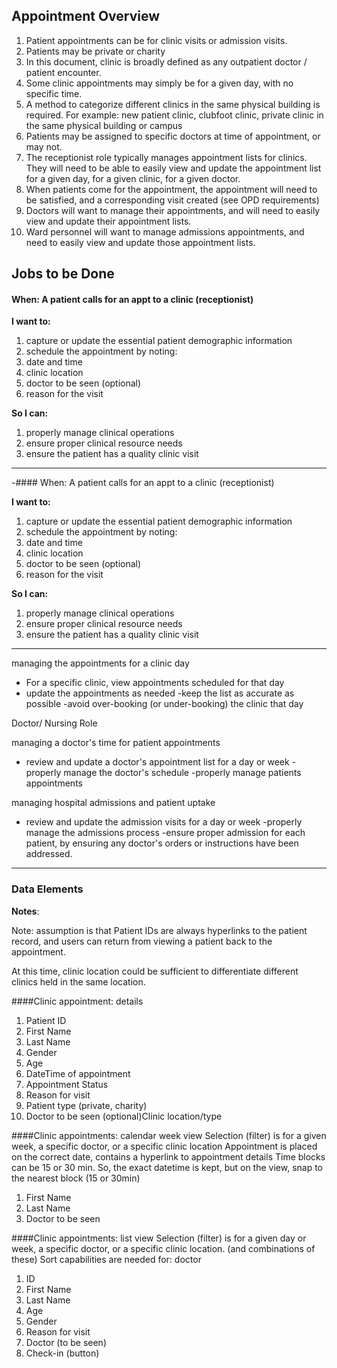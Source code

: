 ## Appointment Overview

1. Patient appointments can be for clinic visits or admission visits.
2. Patients may be private or charity
3. In this document, clinic is broadly defined as any outpatient doctor / patient encounter.
4. Some clinic appointments may simply be for a given day, with no specific time. 
5. A method to  categorize different clinics in the same physical building is required. For example: new patient clinic, clubfoot clinic, private clinic in the same physical building or campus
6. Patients may be assigned to specific doctors at time of appointment, or may not.
7. The receptionist role typically manages appointment lists for clinics.  They will need to be able to easily view and update the appointment list for a given day, for a given clinic, for a given doctor.
8. When patients come for the appointment, the appointment will need to be satisfied, and a corresponding visit created (see OPD requirements)
9. Doctors will want to manage their appointments, and will need to easily view and update their appointment lists.
10. Ward personnel will want to manage admissions appointments, and need to easily view and update those appointment lists.



## Jobs to be Done

#### When: A patient calls for an appt to a clinic (receptionist)

**I want to:**  

1. capture or update the essential patient demographic information
2. schedule the appointment by noting:
3. date and time
4. clinic location
5. doctor to be seen (optional)
6. reason for the visit 


**So I can:** 

1. properly manage clinical operations
2. ensure proper clinical resource needs
3. ensure the patient has a quality clinic visit

***

-#### When: A patient calls for an appt to a clinic (receptionist)

**I want to:**  

1. capture or update the essential patient demographic information
2. schedule the appointment by noting:
3. date and time
4. clinic location
5. doctor to be seen (optional)
6. reason for the visit 


**So I can:** 

1. properly manage clinical operations
2. ensure proper clinical resource needs
3. ensure the patient has a quality clinic visit

***


managing the appointments for a clinic day
- For a specific clinic, view  appointments scheduled for that day
- update the appointments as needed
-keep the list as accurate as possible
-avoid over-booking (or under-booking) the clinic that day






Doctor/ Nursing Role



managing a doctor's time for patient appointments
- review and update a doctor's appointment list for a day or week
-properly manage the doctor's schedule
-properly manage patients appointments


managing hospital admissions and patient uptake
- review and update the admission visits for a day or week
-properly manage the admissions process
-ensure proper admission for each patient, by ensuring any doctor's orders or instructions have been addressed.







********************************

### Data Elements

**Notes**: 

Note: assumption is that Patient IDs are always hyperlinks to the patient record, and users can return from viewing a patient back to the appointment.


At this time, clinic location could be sufficient to differentiate different clinics held in the same location.  

####Clinic appointment: details

1. Patient ID
2. First Name
3. Last Name
4. Gender
5. Age
6. DateTime of appointment
7. Appointment Status
8. Reason for visit
9. Patient type (private, charity)
10. Doctor to be seen (optional)Clinic location/type   


####Clinic appointments: calendar week view
Selection (filter) is for a given week, a specific doctor, or a specific clinic location
Appointment is placed on the correct date, contains a hyperlink to appointment details
Time blocks can be 15 or 30 min.  So, the exact datetime is kept, but on the view, snap to the nearest block (15 or 30min)


1. First Name
2. Last Name
3. Doctor to be seen




####Clinic appointments: list view
Selection (filter) is for a given day or week, a specific doctor, or a specific clinic location.   (and combinations of these)
Sort capabilities are needed for: doctor


1. ID
2. First Name
3. Last Name
4. Age
5. Gender
6. Reason for visit
7. Doctor  (to be seen)
8. Check-in (button)

